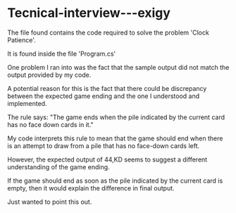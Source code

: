# Tecnical-interview---exigy

The file found contains the code required to solve the problem 'Clock Patience'.

It is found inside the file 'Program.cs'

One problem I ran into was the fact that the sample output did not match the output provided by my code.

A potential reason for this is the fact that there could be discrepancy between the expected game ending and the one I understood and implemented.

The rule says: "The game ends when the pile indicated by the current card has no face down cards in it."

My code interprets this rule to mean that the game should end when there is an attempt to draw from a pile that has no face-down cards left.

However, the expected output of 44,KD seems to suggest a different understanding of the game ending. 

If the game should end as soon as the pile indicated by the current card is empty, then it would explain the difference in final output.

Just wanted to point this out.

